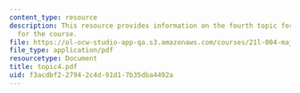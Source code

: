 ```yaml
---
content_type: resource
description: This resource provides information on the fourth topic for discussion
  for the course.
file: https://ol-ocw-studio-app-qa.s3.amazonaws.com/courses/21l-004-major-poets-fall-2001/f3acdbf227942c4d91d17b35dba4492a_topic4.pdf
file_type: application/pdf
resourcetype: Document
title: topic4.pdf
uid: f3acdbf2-2794-2c4d-91d1-7b35dba4492a
---
```

